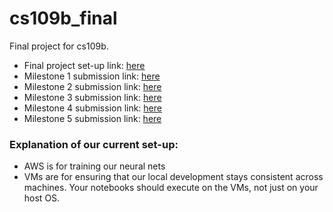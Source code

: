 # cs109b_final
Final project for cs109b. 

* Final project set-up link: [here](https://docs.google.com/document/d/1AtDm6XmtWMQYQF1tARNLTYphpGIKRP_OsZ7rvoIR_MA/edit?usp=sharing)
* Milestone 1 submission link: [here](https://canvas.harvard.edu/courses/22060/assignments/140298?module_item_id=258593)
* Milestone 2 submission link: [here](https://canvas.harvard.edu/courses/22060/assignments/140557?module_item_id=259171)
* Milestone 3 submission link: [here](https://canvas.harvard.edu/courses/22060/assignments/140558?module_item_id=259172)
* Milestone 4 submission link: [here](https://canvas.harvard.edu/courses/22060/assignments/140563?module_item_id=259173)
* Milestone 5 submission link: [here](https://canvas.harvard.edu/courses/22060/assignments/140566?module_item_id=259174)

### Explanation of our current set-up:
* AWS is for training our neural nets
* VMs are for ensuring that our local development stays consistent across machines. Your notebooks should execute on the VMs, not just on your host OS.